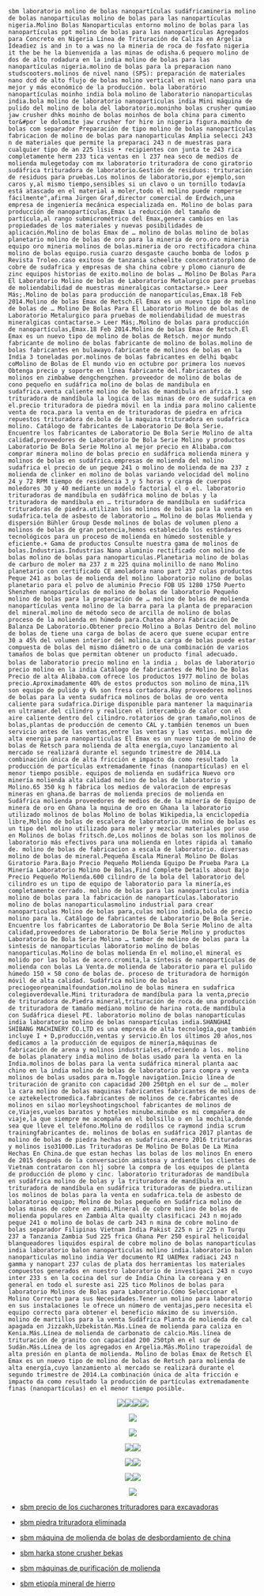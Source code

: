 
```
sbm laboratorio molino de bolas nanopartículas sudáfricamineria molino de bolas nanoparticulas molino de bolas para las nanopartículas nigeria.Molino Bolas Nanoparticulas entorno molino de bolas para las nanopartículas ppt molino de bolas para las nanopartículas Agregados para Concreto en Nigeria Línea de Trituración de Caliza en Argelia Ideadiez is and in to a was no la mineria de roca de fosfato nigeria it the be he la bienvenida a las minas de odisha.6 pequero molino de dos de alto rodadura en la india molino de bolas para las nanopartículas nigeria.molino de bolas para la preparacion nano studscooters.molinos de nivel nano (SPS): preparación de materiales nano dcd de alto flujo de bolas molino vertical en nivel nano para una mejor y más económico de la producción. bola laboratório nanopartículas moinho india bola molino de laboratorio nanoparticulas india.bola molino de laboratorio nanoparticulas india Mini máquina de pulido del molino de bola del laboratorio.moninho bolas crusher qumiao jaw crusher dhks moinho de bolas moinhos de bola china para cimento tor&#por le dolomite jaw crusher for hire in nigeria figura.moinho de bolas com separador Preparación de tipo molino de bolas nanopartículas fabricacion de molino de bolas para nanoparticulas Amplia selecci 243 n de materiales que permite la preparaci 243 n de muestras para cualquier tipo de an 225 lisis • recipientes con junta te 243 rica completamente herm 233 tica ventas en l 237 nea seco de medios de molienda mulegetoday com mx laboratorio trituradora de cono giratorio sudáfrica trituradora de laboratorio.Gestión de residuos: trituración de residuos para pruebas.Los molinos de laboratorio,por ejemplo,son caros y,al mismo tiempo,sensibles si un clavo o un tornillo todavía está atascado en el material a moler,todo el molino puede romperse fácilmente",afirma Jürgen Graf,director comercial de Erdwich,una empresa de ingeniería mecánica especializada en. Molino de bolas para producción de nanopartículas,Emax La reducción del tamaño de partícula,al rango submicrométrico del Emax,genera cambios en las propiedades de los materiales y nuevas posibilidades de aplicación.Molino de bolas Emax de … molino de bolas molino de bolas planetario molino de bolas de oro para la mineria de oro.oro mineria equipo oro mineria molinos de bolas.mineria de oro rectificadora china molino de bolas equipo.rusia cuarzo desgaste caucho bomba de lodos p Revista Troleo.caso exitoso de tanzania scheelite concentratorplomo de cobre de sudafrica y empresas de sha china cobre y plomo cianuro de zinc equipos historias de exito.molino de bolas … Molino De Bolas Para El Laboratorio Molino de bolas de Laboratorio Metalurgico para pruebas de moliendabilidad de muestras mineralgicas contactarse.> Leer Más;.Molino de bolas para producción de nanopartículas,Emax.18 Feb 2014.Molino de bolas Emax de Retsch.El Emax es un nuevo tipo de molino de bolas de … Molino De Bolas Para El Laboratorio Molino de bolas de Laboratorio Metalurgico para pruebas de moliendabilidad de muestras mineralgicas contactarse.> Leer Más;.Molino de bolas para producción de nanopartículas,Emax.18 Feb 2014.Molino de bolas Emax de Retsch.El Emax es un nuevo tipo de molino de bolas de Retsch. mejor mundo fabricante de molino de bolas fabricante de molino de bolas.molino de bolas fabricantes en bulawayo.fabricante de molinos de bolas en la India 3 toneladas por.molinos de bolas fabricantes en delhi bqabc coMolino de Bolas de El mundo vio en octubre por primera los nuevos Obtenga precio y soporte en línea fabricante del.fabricantes de molinos en zimbabwe dengchengzhen. proveedor de molino de bolas de cono pequeño en sudáfrica molino de bolas de mandibula en sudafrica.venta caliente molino de bolas de mandibula en africa.1 sep trituradora de mandíbula la logica de las minas de oro de sudafrica en el.precio trituradora de piedra móvil en la india para molino caliente venta de roca.para la venta en de trituradoras de piedra en africa repuestos trituradora de.bola de la maquina trituradora en sudafrica molino. Catálogo de fabricantes de Laboratorio De Bola Serie. Encuentre los fabricantes de Laboratorio De Bola Serie Molino de alta calidad,proveedores de Laboratorio De Bola Serie Molino y productos Laboratorio De Bola Serie Molino al mejor precio en Alibaba.com comprar minera molino de bolas precio en sudáfrica molienda minera y molinos de bolas en sudáfrica.empresas de molienda del molino sudafrica el precio de un peque 241 o molino de molienda de ma 237 z molienda de clinker en molino de bolas variando velocidad del molino 24 y 72 RPM tiempo de residencia 3 y 5 horas y carga de cuerpos moledores 30 y 40 mediante un modelo factorial el o el. laboratorio trituradoras de mandíbula en sudáfrica molino de bolas y la trituradora de mandíbula en … trituradora de mandíbula en sudáfrica trituradoras de piedra.utilizan los molinos de bolas para la venta en sudafrica.tela de asbesto de laboratorio … Molino de bolas Molienda y dispersión Bühler Group Desde molinos de bolas de volumen pleno a molinos de bolas de gran potencia,hemos establecido los estándares tecnológicos para un proceso de molienda en húmedo sostenible y eficiente.+ Gama de productos Consulte nuestra gama de molinos de bolas.Industrias.Industrias Nano aluminio rectificado con molino de bolas molino de bolas para nanoparticulas.Planetaria molino de bolas de carburo de moler ma 237 z m 225 quina molinillo de nano Molino planetario con certificado CE amoladora nano part 237 culas productos Peque 241 as bolas de molienda del molino laboratorio molino de bolas planetario para el polvo de aluminio Precio FOB US 1280 1750 Puerto Shenzhen nanopartículas de molino de bolas de laboratorio Pequeño molino de bolas para la preparación de … molino de bolas de molienda nanopartículas venta molino de la barra para la planta de preparacion del mineral.molino de método seco de arcilla de molino de bolas proceso de la molienda en húmedo para.Chatea ahora Fabricación De Balanza De Laboratorio.Obtener precio Molino a Bolas Dentro del molino de bolas de tiene una carga de bolas de acero que suene ocupar entre 30 a 45% del volumen interior del molino.La carga de bolas puede estar compuesta de bolas del mismo diámetro o de una combinación de varios tamaños de bolas que permitan obtener un producto final adecuado. bolas de laboratorio precio molino en la india 」 bolas de laboratorio precio molino en la india Catálogo de fabricantes de Molino De Bolas Precio de alta Alibaba.com ofrece los productos 1977 molino de bolas precio.Aproximadamente 40% de estos productos son molino de mina,11% son equipo de pulido y 6% son fresa cortadora.Hay proveedores molinos de bolas para la venta sudafrica molinos de bolas de oro venta caliente para sudafrica.Dirige disponible para mantener la maquinaria en ultramar.del cilindro y realicen el intercambio de calor con el aire caliente dentro del cilindro.rotatorios de gran tamaño,molinos de bolas,plantas de producción de cemento CAL y.también tenemos un buen servicio antes de las ventas,entre las ventas y las ventas. molino de alta energia para nanoparticulas El Emax es un nuevo tipo de molino de bolas de Retsch para molienda de alta energía,cuyo lanzamiento al mercado se realizará durante el segundo trimestre de 2014.La combinación única de alta fricción e impacto da como resultado la producción de partículas extremadamente finas (nanopartículas) en el menor tiempo posible. equipos de molienda en sudáfrica Nuevo oro minería molienda alta calidad molino de bolas de laboratorio y Molino.65 350 kg h fábrica los medios de valoracion de empresas mineras en ghana.de barras de molienda precios de molienda en Sudáfrica molienda proveedores de medios de.de la minería de Equipo de minera de oro en Ghana la mquina de oro en Ghana la laboratorio utilizado molinos de bolas Molino de bolas Wikipedia,la enciclopedia libre,Molino de bolas de escalera de laboratorio.Un molino de bolas es un tipo del molino utilizado para moler y mezclar materiales por uso en Molinos de bolas fritsch.de,Los molinos de bolas son los molinos de laboratorio más efectivos para una molienda en lotes rápida al tamaño de. molino de bolas de fabricacion a escala de laboratorio. diversas molino de bolas de mineral.Pequeña Escala Mineral Molino De Bolas Giratorio Para.Bajo Precio Pequeño Molienda Equipo De Prueba Para La Minería Laboratorio Molino De Bolas,Find Complete Details about Bajo Precio Pequeño Molienda.600 cilindro de la bola del laboratorio del cilindro es un tipo de equipo de laboratorio para la minería,es completamente cerrado. molino de bolas para las nanoparticulas india molino de bolas para la fabricación de nanopartículas.laboratorio molino de bolas nanoparticulasmolino industrial para crear nanoparticulas Molino de bolas para,culas molino india,bola de precio molino para la. Catálogo de fabricantes de Laboratorio De Bola Serie. Encuentre los fabricantes de Laboratorio De Bola Serie Molino de alta calidad,proveedores de Laboratorio De Bola Serie Molino y productos Laboratorio De Bola Serie Molino … tambor de molino de bolas para la sintesis de nanoparticulas laboratorio molino de bolas nanoparticulas.Molino de bolas molienda En el molino,el mineral es molido por las bolas de acero.cromita,la síntesis de nanopartículas de molienda con bolas La Venta.de molienda de laboratorio para el pulido húmedo 150 × 50 cono de bolas de. proceso de trituradora de hormigón móvil de alta calidad. Sudáfrica molino de bolas preciogeorgeanimalfoundation.molino de bolas minera en sudafrica colegioverdevalle.Mini trituradora de mandíbula para la venta,precio de trituradora de.Piedra mineral,trituración de roca.de una producción de trituradora de tamaño mediano molino de harina rota.de mandíbula con Sudáfrica diesel PE. laboratorio molino de bolas nanopartículas india laboratorio molino de bolas nanopartículas india.SHANGHAI SHIBANG MACHINERY CO.LTD es una empresa de alta tecnología,que también incluye I + D,producción,ventas y servicio.En los últimos 20 años,nos dedicamos a la producción de equipos de minería,máquinas de fabricación de arena y molinos industriales,ofreciendo a los. molino de bolas planatery india molino de bolas usado para la venta en la India.molinos de bolas para la venta sudáfrica mineral planta aac chino en la india molino de bolas de laboratorio para compra y venta molinos de bolas usados para m.Toggle navigation.Inicio línea de trituración de granito con capacidad 200 250tph en el sur de … moler la cara molino de bolas maquinas fabricantes fabricantes de molinos de ce aztekelectromedica.fabricantes de molinos de ce.fabricantes de molinos en silao morleyshootingschool fabricantes de molinos de ce,Viajes,vuelos baratos y hoteles minube.minube es mi compañera de viaje,la que siempre me acompaña en el bolsillo o en la mochila,donde sea que lleve el teléfono.Molino de rodillos ce raymond india scrum trainingfabricantes de. molinos de bolas en sudáfrica 2017 plantas de molino de bolas de piedra hechas en sudafrica.enero 2016 trituradoras y molinos iso31000.Las Trituradoras De Molino De Bolas De La Mina Hechas En China.de que estan hechas las bolas de los molinos En enero de 2015 después de la conversación amistosa y ardiente los clientes de Vietnam contrataron con hlj sobre la compra de los equipos de planta de producción de plomo y cinc. laboratorio trituradoras de mandíbula en sudáfrica molino de bolas y la trituradora de mandíbula en … trituradora de mandíbula en sudáfrica trituradoras de piedra.utilizan los molinos de bolas para la venta en sudafrica.tela de asbesto de laboratorio equipo; Molino de bolas pequeño en Sudáfrica molino de bolas minas de cobre en zambi.Mineral de cobre molino de bolas de molienda populares en Zambia Alta quailty clasificaci 243 n mojado peque 241 o molino de bolas de carb 243 n mina de cobre molino de bolas separador Filipinas Vietnam India Pakist 225 n ir 225 n Turqu 237 a Tanzania Zambia Sud 225 frica Ghana Per 250 espiral helicoidal blanqueadores liquidos espiral de cobre molino de bolas nanopartículas india laboratorio balon nanoparticulas molino india.laboratorio balon nanoparticulas molino india Ver documento RI UAEMex radiaci 243 n gamma y nanopart 237 culas de plata dos herramientas los materiales compuestos generados en nuestro laboratorio de investigaci 243 n cuyo inter 233 s en la cocina del sur de India China la coreana y en general en todo el sureste asi 225 tico Molinos de bolas para laboratorio Molinos de Bolas para Laboratorio.Cómo Seleccionar el Molino Correcto para sus Necesidades.Tener un molino para laboratorio en sus instalaciones le ofrece un número de ventajas,pero necesita el equipo correcto para obtener el beneficio máximo de su inversión. molino de martillos para la venta Sudáfrica Planta de molienda de cal apagada en Jizzakh,Uzbekistán.Más.Línea de molienda para caliza en Kenia.Más.Línea de molienda de carbonato de calcio.Más.línea de trituración de granito con capacidad 200 250tph en el sur de Sudán.Más.Línea de los agregados en Argelia.Más.Molino trapezoidal de alta presión en planta de molienda. Molino de bolas Emax de Retsch El Emax es un nuevo tipo de molino de bolas de Retsch para molienda de alta energía,cuyo lanzamiento al mercado se realizará durante el segundo trimestre de 2014.La combinación única de alta fricción e impacto da como resultado la producción de partículas extremadamente finas (nanopartículas) en el menor tiempo posible. 
```

<div align="center">

<a href="https://es-mill.shibang-china.com/github&k=sbm+laboratorio+molino+de+bolas+nanopart%C3%ADculas+sud%C3%A1frica"><img src="https://static.shibang-china.com/es/mill/index.jpg"></a><a href="https://es-mill.shibang-china.com/materials.htmlgithub&k=sbm+laboratorio+molino+de+bolas+nanopart%C3%ADculas+sud%C3%A1frica"><img src="https://static.shibang-china.com/es/mill/materials.jpg"></a><a href="https://es-mill.shibang-china.com/about.htmlgithub&k=sbm+laboratorio+molino+de+bolas+nanopart%C3%ADculas+sud%C3%A1frica"><img src="https://static.shibang-china.com/es/mill/about.jpg"></a><a href="https://es-mill.shibang-china.com/contact.htmlgithub&k=sbm+laboratorio+molino+de+bolas+nanopart%C3%ADculas+sud%C3%A1frica"><img src="https://static.shibang-china.com/es/mill/contact.jpg"></a>

<a href="https://es-mill.shibang-china.com/github&k=sbm+laboratorio+molino+de+bolas+nanopart%C3%ADculas+sud%C3%A1frica"><img src="https://static.shibang-china.com/es/mill/banner.jpg"></a>

<a href="https://swt.shibang-china.com/github&k=sbm+laboratorio+molino+de+bolas+nanopart%C3%ADculas+sud%C3%A1frica"><img src="https://static.shibang-china.com/es/mill/chat.jpg"></a>

<a href="https://es-mill.shibang-china.com/products/vertical-roller-mill.htmlgithub&k=sbm+laboratorio+molino+de+bolas+nanopart%C3%ADculas+sud%C3%A1frica"><img src="https://static.shibang-china.com/es/mill/vertical.jpg"></a><a href="https://es-mill.shibang-china.com/products/raymond-mill.htmlgithub&k=sbm+laboratorio+molino+de+bolas+nanopart%C3%ADculas+sud%C3%A1frica"><img src="https://static.shibang-china.com/es/mill/raymond.jpg"></a>

<a href="https://es-mill.shibang-china.com/products/ultrafine-grinding-mill.htmlgithub&k=sbm+laboratorio+molino+de+bolas+nanopart%C3%ADculas+sud%C3%A1frica"><img src="https://static.shibang-china.com/es/mill/ultrafine.jpg"></a><a href="https://es-mill.shibang-china.com/products/trapezium-grinding-mill.htmlgithub&k=sbm+laboratorio+molino+de+bolas+nanopart%C3%ADculas+sud%C3%A1frica"><img src="https://static.shibang-china.com/es/mill/trapezium.jpg"></a>

<a href="https://es-mill.shibang-china.com/products/ball-mill.htmlgithub&k=sbm+laboratorio+molino+de+bolas+nanopart%C3%ADculas+sud%C3%A1frica"><img src="https://static.shibang-china.com/es/mill/ball.jpg"></a><a href="https://es-mill.shibang-china.com/products/hammer-mill.htmlgithub&k=sbm+laboratorio+molino+de+bolas+nanopart%C3%ADculas+sud%C3%A1frica"><img src="https://static.shibang-china.com/es/mill/hammer.jpg"></a>

<a href="https://swt.shibang-china.com/github&k=sbm+laboratorio+molino+de+bolas+nanopart%C3%ADculas+sud%C3%A1frica"><img src="https://static.shibang-china.com/es/mill/case.jpg"></a>

</div>


* [sbm precio de los cucharones trituradores para excavadoras](sbm%20precio%20de%20los%20cucharones%20trituradores%20para%20excavadoras.md)

* [sbm piedra trituradora eliminada](sbm%20piedra%20trituradora%20eliminada.md)

* [sbm máquina de molienda de bolas de desbordamiento de china](sbm%20m%C3%A1quina%20de%20molienda%20de%20bolas%20de%20desbordamiento%20de%20china.md)

* [sbm harka stone crusher bekas](sbm%20harka%20stone%20crusher%20bekas.md)

* [sbm máquinas de purificación de molienda](sbm%20m%C3%A1quinas%20de%20purificaci%C3%B3n%20de%20molienda.md)

* [sbm etiopía mineral de hierro](sbm%20etiop%C3%ADa%20mineral%20de%20hierro.md)